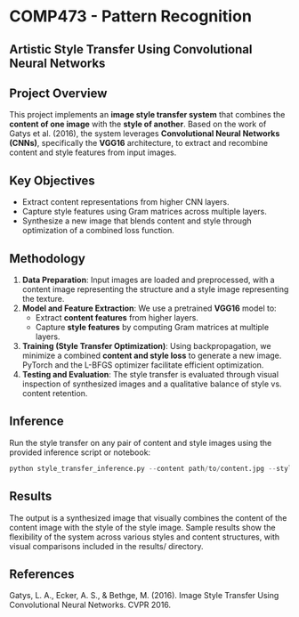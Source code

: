 # COMP473 - Pattern Recognition
## Artistic Style Transfer Using Convolutional Neural Networks

## Project Overview
This project implements an **image style transfer system** that combines the **content of one image** with the **style of another**. Based on the work of Gatys et al. (2016), the system leverages **Convolutional Neural Networks (CNNs)**, specifically the **VGG16** architecture, to extract and recombine content and style features from input images.

## Key Objectives
- Extract content representations from higher CNN layers.
- Capture style features using Gram matrices across multiple layers.
- Synthesize a new image that blends content and style through optimization of a combined loss function.

## Methodology
1. **Data Preparation**: Input images are loaded and preprocessed, with a content image representing the structure and a style image representing the texture.
2. **Model and Feature Extraction**: We use a pretrained **VGG16** model to:
   - Extract **content features** from higher layers.
   - Capture **style features** by computing Gram matrices at multiple layers.
3. **Training (Style Transfer Optimization)**: Using backpropagation, we minimize a combined **content and style loss** to generate a new image. PyTorch and the L-BFGS optimizer facilitate efficient optimization.
4. **Testing and Evaluation**: The style transfer is evaluated through visual inspection of synthesized images and a qualitative balance of style vs. content retention.

## Inference
Run the style transfer on any pair of content and style images using the provided inference script or notebook:
```python
python style_transfer_inference.py --content path/to/content.jpg --style path/to/style.jpg --output path/to/output.jpg
```

## Results
The output is a synthesized image that visually combines the content of the content image with the style of the style image. Sample results show the flexibility of the system across various styles and content structures, with visual comparisons included in the results/ directory.

## References
Gatys, L. A., Ecker, A. S., & Bethge, M. (2016). Image Style Transfer Using Convolutional Neural Networks. CVPR 2016.
